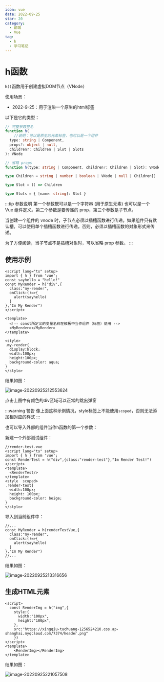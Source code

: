 ```yaml
---
icon: vue
date: 2022-09-25
star: 20
category:
  - 前端
  - Vue
tag:
  - h
  - 学习笔记
---
```


# h函数

`h()`函数用于创建虚拟DOM节点（VNode）

使用场景：

- 2022-9-25：用于渲染一个原生的html标签

以下是它的类型：

```ts
// 完整参数签名
function h(
	//说明：可以是原生的元素标签，也可以是一个组件
  type: string | Component,
  props?: object | null,
  children?: Children | Slot | Slots
): VNode

// 省略 props
function h(type: string | Component, children?: Children | Slot): VNode

type Children = string | number | boolean | VNode | null | Children[]

type Slot = () => Children

type Slots = { [name: string]: Slot }

```

:::tip 参数说明
第一个参数既可以是一个字符串 (用于原生元素) 也可以是一个 Vue 组件定义。第二个参数是要传递的 prop，第三个参数是子节点。

当创建一个组件的 vnode 时，子节点必须以插槽函数进行传递。如果组件只有默认槽，可以使用单个插槽函数进行传递。否则，必须以插槽函数的对象形式来传递。

为了方便阅读，当子节点不是插槽对象时，可以省略 prop 参数。
:::

## 使用示例

```vue
<script lang="ts" setup>
import { h } from 'vue';
const sayhello = "hello!"
const MyRender = h("div",{
  class:"my-render",
  onClick:()=>{
    alert(sayhello)
  }
},"Im My Render")
</script>

<template>
  <!-- const所定义的变量名称在模板中当作组件（标签）使用 -->
  <MyRender></MyRender>
</template>

<style>
.my-render{
  display:block;
  width:100px;
  height:100px;
  background-color: aqua;
}
</style>
```

结果如图：

![image-20220925212553624](https://xingqiu-tuchuang-1256524210.cos.ap-shanghai.myqcloud.com/7374/image-20220925212553624.png)

点击上图中有颜色的div区域可以正常的跳出弹窗

:::warning 警告
像上面这种示例情况，style标签上不能使用`scoped`，否则无法添加相对应的样式
:::

也可以导入外部的组件当作h函数的第一个参数：

新建一个外部测试组件：
```vue
//render-test.vue
<script lang="ts" setup>
import { h } from 'vue';
const RenderTest = h("div",{class:"render-test"},"Im Render Test!")
</script>
<template>
  <RenderTest/>
</template>
<style  scoped>
.render-test{
  width:100px;
  height: 100px;
  background-color: beige;
}
</style>
```
导入到当前组件中：

```vue
//...
const MyRender = h(renderTestVue,{
  class:"my-render",
  onClick:()=>{
    alert(sayhello)
  }
},"Im My Render")
//...
```

结果如图：

![image-20220925213316656](https://xingqiu-tuchuang-1256524210.cos.ap-shanghai.myqcloud.com/7374/image-20220925213316656.png)

## 生成HTML元素

```vue
<script>
  const RenderImg = h("img",{
    style:{
      width:"100px",
      height:"100px",
    },
    src:"https://xingqiu-tuchuang-1256524210.cos.ap-shanghai.myqcloud.com/7374/header.png"
	})
</script>
<template>
	<RenderImg></RenderImg>
</template>
```

结果如图：

![image-20220925221057508](https://xingqiu-tuchuang-1256524210.cos.ap-shanghai.myqcloud.com/7374/image-20220925221057508.png)
